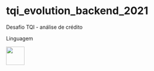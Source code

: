 # tqi_evolution_backend_2021
Desafio TQI - análise de crédito

Linguagem

<img src="https://https://cdn-icons-png.flaticon.com/512/226/226777.png" width="50px">
